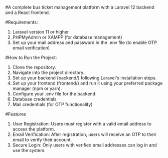 #A complete bus ticket management platform with a Laravel 12 backend and a React frontend.

#Requirements:
1. Laravel version 11 or higher
2. PHPMyAdmin or XAMPP (for database management)
3. Set up your mail address and password in the .env file (to enable OTP email verification)


#How to Run the Project:
1. Clone the repository.
2. Navigate into the project directory.
3. Set up your backend (backend/) following Laravel's installation steps.
4. Set up your frontend (frontend/) and run it using your preferred package manager (npm or yarn).
5. Configure your .env file for the backend:
6. Database credentials
7. Mail credentials (for OTP functionality)

#Features
1. User Registration:
  Users must register with a valid email address to access the platform.
2. Email Verification:
  After registration, users will receive an OTP to their email to verify their account.
3. Secure Login:
  Only users with verified email addresses can log in and use the system.
